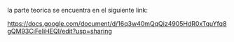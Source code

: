 la parte teorica se encuentra en el siguiente link:

https://docs.google.com/document/d/16q3w40mQqQiz4905HdR0xTquYfq8gQM93CiFeIiHEQI/edit?usp=sharing
